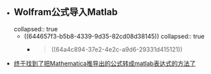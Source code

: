 - ## Wolfram公式导入Matlab
  collapsed:: true
	- ((644657f3-b5b8-4339-9d35-82cd08d38145))
	  collapsed:: true
		- > ((64a4c894-37e2-4e2c-a9d6-29331d415121))
- [终于找到了把Mathematica推导出的公式转成matlab表达式的方法了](https://www.douban.com/group/topic/77254450/?type=like&_i=05971748wfTzso)